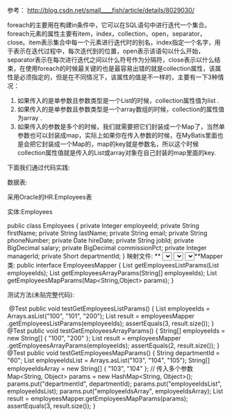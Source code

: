 参考： http://blog.csdn.net/small____fish/article/details/8029030/

foreach的主要用在构建in条件中，它可以在SQL语句中进行迭代一个集合。foreach元素的属性主要有item，index，collection，open，separator，close。item表示集合中每一个元素进行迭代时的别名，index指定一个名字，用于表示在迭代过程中，每次迭代到的位置，open表示该语句以什么开始，separator表示在每次进行迭代之间以什么符号作为分隔符，close表示以什么结束，在使用foreach的时候最关键的也是最容易出错的就是collection属性，该属性是必须指定的，但是在不同情况下，该属性的值是不一样的，主要有一下3种情况：

1. 如果传入的是单参数且参数类型是一个List的时候，collection属性值为list .
2. 如果传入的是单参数且参数类型是一个array数组的时候，collection的属性值为array .
3. 如果传入的参数是多个的时候，我们就需要把它们封装成一个Map了，当然单参数也可以封装成map，实际上如果你在传入参数的时候，在MyBatis里面也是会把它封装成一个Map的，map的key就是参数名，所以这个时候collection属性值就是传入的List或array对象在自己封装的map里面的key.

下面我们通过代码实践:

数据表:

采用Oracle的HR.Employees表

​实体:Employees

public class Employees {
    private Integer employeeId;
    private String firstName;
    private String lastName;
    private String email;
    private String phoneNumber;
    private Date hireDate;
    private String jobId;
    private BigDecimal salary;
    private BigDecimal commissionPct;
    private Integer managerId;
    private Short departmentId;
}
映射文件:    **<!--List:forech中的collection属性类型是List,collection的值必须是:list,item的值可以随意,Dao接口中参数名字随意 -->    <select id="getEmployeesListParams" resultType="Employees">        select \*        from EMPLOYEES e        where e.EMPLOYEE_ID in        <foreach collection="list" item="employeeId" index="index"            open="(" close=")" separator=",">            #{employeeId}        </foreach>    </select>    <!--Array:forech中的collection属性类型是array,collection的值必须是:list,item的值可以随意,Dao接口中参数名字随意 -->    <select id="getEmployeesArrayParams" resultType="Employees">        select *        from EMPLOYEES e        where e.EMPLOYEE_ID in        <foreach collection="array" item="employeeId" index="index"            open="(" close=")" separator=",">            #{employeeId}        </foreach>    </select>    <!--Map:不单单forech中的collection属性是map.key,其它所有属性都是map.key,比如下面的departmentId -->    <select id="getEmployeesMapParams" resultType="Employees">        select *        from EMPLOYEES e        <where>            <if test="departmentId!=null and departmentId!=''">                e.DEPARTMENT_ID=#{departmentId}            </if>            <if test="employeeIdsArray!=null and employeeIdsArray.length!=0">                AND e.EMPLOYEE_ID in                <foreach collection="employeeIdsArray" item="employeeId"                    index="index" open="(" close=")" separator=",">                    #{employeeId}                </foreach>            </if>        </where>    </select>**Mapper类:
public interface EmployeesMapper {
    List<Employees> getEmployeesListParams(List<String> employeeIds);
    List<Employees> getEmployeesArrayParams(String[] employeeIds);
    List<Employees> getEmployeesMapParams(Map<String,Object> params);
}

测试方法(未贴完整代码):

​    @Test
    public void testGetEmployeesListParams() {
        List<String> employeeIds = Arrays.asList("100", "101", "200");
        List<Employees> result = employeesMapper
                .getEmployeesListParams(employeeIds);
        assertEquals(3, result.size());
    }
    @Test
    public void testGetEmployeesArrayParams() {
        String[] employeeIds = new String[] { "100", "200" };
        List<Employees> result = employeesMapper
                .getEmployeesArrayParams(employeeIds);
        assertEquals(2, result.size());
    }
    @Test
    public void testGetEmployeesMapParams() {
        String departmentId = "60";
        List<String> employeeIdsList = Arrays.asList("103", "104", "105");
        String[] employeeIdsArray = new String[] { "103", "104" };
        // 传入多个参数
        Map<String, Object> params = new HashMap<String, Object>();
        params.put("departmentId", departmentId);
        params.put("employeeIdsList", employeeIdsList);
        params.put("employeeIdsArray", employeeIdsArray);
        List<Employees> result = employeesMapper.getEmployeesMapParams(params);
        assertEquals(3, result.size());
    }
